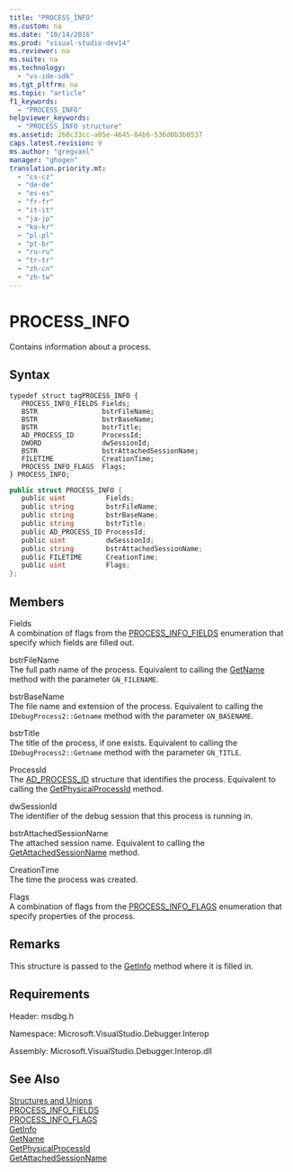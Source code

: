 ```yaml
---
title: "PROCESS_INFO"
ms.custom: na
ms.date: "10/14/2016"
ms.prod: "visual-studio-dev14"
ms.reviewer: na
ms.suite: na
ms.technology: 
  - "vs-ide-sdk"
ms.tgt_pltfrm: na
ms.topic: "article"
f1_keywords: 
  - "PROCESS_INFO"
helpviewer_keywords: 
  - "PROCESS_INFO structure"
ms.assetid: 260c33cc-a05e-4645-84b6-536d0b3b0537
caps.latest.revision: 9
ms.author: "gregvanl"
manager: "ghogen"
translation.priority.mt: 
  - "cs-cz"
  - "de-de"
  - "es-es"
  - "fr-fr"
  - "it-it"
  - "ja-jp"
  - "ko-kr"
  - "pl-pl"
  - "pt-br"
  - "ru-ru"
  - "tr-tr"
  - "zh-cn"
  - "zh-tw"
---
```

# PROCESS_INFO
Contains information about a process.  
  
## Syntax  
  
```cpp#  
typedef struct tagPROCESS_INFO {   
   PROCESS_INFO_FIELDS Fields;  
   BSTR                bstrFileName;  
   BSTR                bstrBaseName;  
   BSTR                bstrTitle;  
   AD_PROCESS_ID       ProcessId;  
   DWORD               dwSessionId;  
   BSTR                bstrAttachedSessionName;  
   FILETIME            CreationTime;  
   PROCESS_INFO_FLAGS  Flags;  
} PROCESS_INFO;  
```  
  
```c#  
public struct PROCESS_INFO {   
   public uint          Fields;  
   public string        bstrFileName;  
   public string        bstrBaseName;  
   public string        bstrTitle;  
   public AD_PROCESS_ID ProcessId;  
   public uint          dwSessionId;  
   public string        bstrAttachedSessionName;  
   public FILETIME      CreationTime;  
   public uint          Flags;  
};  
```  
  
## Members  
 Fields  
 A combination of flags from the [PROCESS_INFO_FIELDS](../extensibility/process_info_fields.md) enumeration that specify which fields are filled out.  
  
 bstrFileName  
 The full path name of the process. Equivalent to calling the [GetName](../extensibility/idebugprocess2--getname.md) method with the parameter `GN_FILENAME`.  
  
 bstrBaseName  
 The file name and extension of the process. Equivalent to calling the `IDebugProcess2::Getname` method with the parameter `GN_BASENAME`.  
  
 bstrTitle  
 The title of the process, if one exists. Equivalent to calling the `IDebugProcess2::Getname` method with the parameter `GN_TITLE`.  
  
 ProcessId  
 The [AD_PROCESS_ID](../extensibility/ad_process_id.md) structure that identifies the process. Equivalent to calling the [GetPhysicalProcessId](../extensibility/idebugprocess2--getphysicalprocessid.md) method.  
  
 dwSessionId  
 The identifier of the debug session that this process is running in.  
  
 bstrAttachedSessionName  
 The attached session name. Equivalent to calling the [GetAttachedSessionName](../extensibility/idebugprocess2--getattachedsessionname.md) method.  
  
 CreationTime  
 The time the process was created.  
  
 Flags  
 A combination of flags from the [PROCESS_INFO_FLAGS](../extensibility/process_info_flags.md) enumeration that specify properties of the process.  
  
## Remarks  
 This structure is passed to the [GetInfo](../extensibility/idebugprocess2--getinfo.md) method where it is filled in.  
  
## Requirements  
 Header: msdbg.h  
  
 Namespace: Microsoft.VisualStudio.Debugger.Interop  
  
 Assembly: Microsoft.VisualStudio.Debugger.Interop.dll  
  
## See Also  
 [Structures and Unions](../extensibility/structures-and-unions.md)   
 [PROCESS_INFO_FIELDS](../extensibility/process_info_fields.md)   
 [PROCESS_INFO_FLAGS](../extensibility/process_info_flags.md)   
 [GetInfo](../extensibility/idebugprocess2--getinfo.md)   
 [GetName](../extensibility/idebugprocess2--getname.md)   
 [GetPhysicalProcessId](../extensibility/idebugprocess2--getphysicalprocessid.md)   
 [GetAttachedSessionName](../extensibility/idebugprocess2--getattachedsessionname.md)